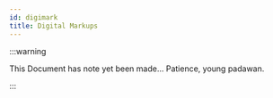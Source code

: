 ```yaml
---
id: digimark
title: Digital Markups
---
```


:::warning

This Document has note yet been made... Patience, young padawan.

:::